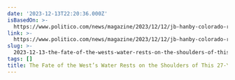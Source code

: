 ```yaml
---
date: '2023-12-13T22:20:36.000Z'
isBasedOn: >-
  https://www.politico.com/news/magazine/2023/12/12/jb-hanby-colorado-river-water-negotiations-00130881
link: >-
  https://www.politico.com/news/magazine/2023/12/12/jb-hanby-colorado-river-water-negotiations-00130881
slug: >-
  2023-12-13-the-fate-of-the-wests-water-rests-on-the-shoulders-of-this-27-year-old
tags: []
title: The Fate of the West’s Water Rests on the Shoulders of This 27-Year-Old
---
```


